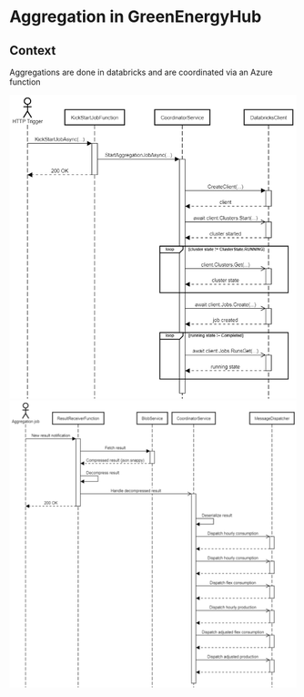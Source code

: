 # Aggregation in GreenEnergyHub

## Context

Aggregations are done in databricks and are coordinated via an Azure function

![Alt text](../../images/start-aggregation-job.png?raw=true "Start aggregation job")
![Alt text](../../images/receive-result.png?raw=true "Receive aggregation result")